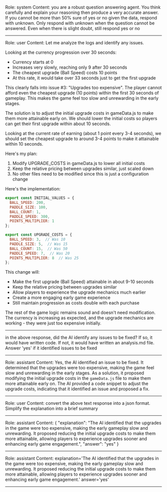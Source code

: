 Role: system
Content: you are a robust question answering agent. You think carefully and explain your reasoning then produce a very accurate answer. If you cannot be more than 50% sure of yes or no given the data, respond with unknown. Only respond with unknown when the question cannot be answered. Even when there is slight doubt, still respond yes or no
__________________
Role: user
Content: Let me analyze the logs and identify any issues.

Looking at the currency progression over 30 seconds:
- Currency starts at 0
- Increases very slowly, reaching only 9 after 30 seconds
- The cheapest upgrade (Ball Speed) costs 10 points
- At this rate, it would take over 33 seconds just to get the first upgrade

This clearly falls into issue #3: "Upgrades too expensive". The player cannot afford even the cheapest upgrade (10 points) within the first 30 seconds of gameplay. This makes the game feel too slow and unrewarding in the early stages.

The solution is to adjust the initial upgrade costs in gameData.js to make them more attainable early on. We should lower the initial costs so players can get their first upgrade within about 10 seconds.

Looking at the current rate of earning (about 1 point every 3-4 seconds), we should set the cheapest upgrade to around 3-4 points to make it attainable within 10 seconds.

Here's my plan:
1. Modify UPGRADE_COSTS in gameData.js to lower all initial costs
2. Keep the relative pricing between upgrades similar, just scaled down
3. No other files need to be modified since this is just a configuration change

Here's the implementation:

```js src/game/gameData.js
export const INITIAL_VALUES = {
  BALL_SPEED: 200,
  PADDLE_SIZE: 100,
  BALL_COUNT: 1,
  PADDLE_SPEED: 300,
  POINTS_MULTIPLIER: 1
};

export const UPGRADE_COSTS = {
  BALL_SPEED: 3,  // Was 10
  PADDLE_SIZE: 5,  // Was 15
  BALL_COUNT: 15,  // Was 50
  PADDLE_SPEED: 7,  // Was 20
  POINTS_MULTIPLIER: 8  // Was 25
};
```

This change will:
- Make the first upgrade (Ball Speed) attainable in about 9-10 seconds
- Keep the relative pricing between upgrades similar
- Allow players to experience the upgrade mechanics much earlier
- Create a more engaging early game experience
- Still maintain progression as costs double with each purchase

The rest of the game logic remains sound and doesn't need modification. The currency is increasing as expected, and the upgrade mechanics are working - they were just too expensive initially.

_____
in the above response, did the AI identify any issues to be fixed? If so, it would have written code. If not, it would have written an analysis.md file. Answer 'yes' if it identified issues to be fixed
__________________
Role: assistant
Content: Yes, the AI identified an issue to be fixed. It determined that the upgrades were too expensive, making the game feel slow and unrewarding in the early stages. As a solution, it proposed modifying the initial upgrade costs in the `gameData.js` file to make them more attainable early on. The AI provided a code snippet to adjust the upgrade costs, indicating that it identified an issue and proposed a fix.
__________________
Role: user
Content: convert the above text response into a json format. Simplify the explanation into a brief summary
__________________
Role: assistant
Content: {
  "explanation": "The AI identified that the upgrades in the game were too expensive, making the early gameplay slow and unrewarding. It proposed reducing the initial upgrade costs to make them more attainable, allowing players to experience upgrades sooner and enhancing early game engagement.",
  "answer": "yes"
}
__________________
Role: assistant
Content: explanation='The AI identified that the upgrades in the game were too expensive, making the early gameplay slow and unrewarding. It proposed reducing the initial upgrade costs to make them more attainable, allowing players to experience upgrades sooner and enhancing early game engagement.' answer='yes'
__________________

